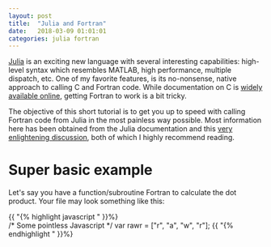 ```yaml
---
layout: post
title:  "Julia and Fortran"
date:   2018-03-09 01:01:01
categories: julia fortran
---
```


[Julia](https:/julialang.org/) is an exciting new language with several interesting capabilities: high-level syntax which resembles MATLAB, high performance, multiple dispatch, etc. One of my favorite features, is its no-nonsense, native approach to calling C and Fortran code. While documentation on C is [widely available online](https://docs.julialang.org/en/stable/manual/calling-c-and-fortran-code/), getting Fortran to work is a bit tricky.

The objective of this short tutorial is to get you up to speed with calling Fortran code from Julia in the most painless way possible.
Most information here has been obtained from the Julia documentation and this [very enlightening discussion](https://groups.google.com/forum/#!topic/julia-users/Hujil3RqWQQ), both of which I highly recommend reading.

Super basic example
===================
Let's say you have a function/subroutine Fortran to calculate the dot product. Your file may look something like this:

{{ "{% highlight javascript " }}%}  
/* Some pointless Javascript */
var rawr = ["r", "a", "w", "r"];
{{ "{% endhighlight " }}%}  



